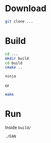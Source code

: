 # Download
```sh
git clone ...
```

# Build
```sh
cd ...
mkdir build
cd build
cmake ..
```
```sh
ninja
```
or
```sh
make
```

# Run
Inside `build/`
```sh
./EAN
````